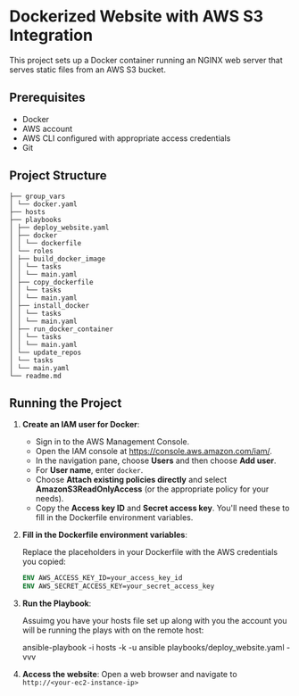 # Dockerized Website with AWS S3 Integration

This project sets up a Docker container running an NGINX web server that serves static files from an AWS S3 bucket.

## Prerequisites

- Docker
- AWS account
- AWS CLI configured with appropriate access credentials
- Git

## Project Structure
```
├── group_vars
│ └── docker.yaml
├── hosts
├── playbooks
│ ├── deploy_website.yaml
│ ├── docker
│ │ └── dockerfile
│ └── roles
│ ├── build_docker_image
│ │ └── tasks
│ │ └── main.yaml
│ ├── copy_dockerfile
│ │ └── tasks
│ │ └── main.yaml
│ ├── install_docker
│ │ └── tasks
│ │ └── main.yaml
│ ├── run_docker_container
│ │ └── tasks
│ │ └── main.yaml
│ └── update_repos
│ └── tasks
│ └── main.yaml
└── readme.md
```

## Running the Project

1. **Create an IAM user for Docker**:

    - Sign in to the AWS Management Console.
    - Open the IAM console at https://console.aws.amazon.com/iam/.
    - In the navigation pane, choose **Users** and then choose **Add user**.
    - For **User name**, enter `docker`.
    - Choose **Attach existing policies directly** and select **AmazonS3ReadOnlyAccess** (or the appropriate policy for your needs).
    - Copy the **Access key ID** and **Secret access key**. You'll need these to fill in the Dockerfile environment variables.

2. **Fill in the Dockerfile environment variables**:

    Replace the placeholders in your Dockerfile with the AWS credentials you copied:

    ```Dockerfile
    ENV AWS_ACCESS_KEY_ID=your_access_key_id
    ENV AWS_SECRET_ACCESS_KEY=your_secret_access_key
    ```

3. **Run the Playbook**:

    Assuimg you have your hosts file set up along with you the account you will be running the plays with on the remote host:

    ansible-playbook -i hosts -k -u ansible playbooks/deploy_website.yaml -vvv

6. **Access the website**:
    Open a web browser and navigate to `http://<your-ec2-instance-ip>`
